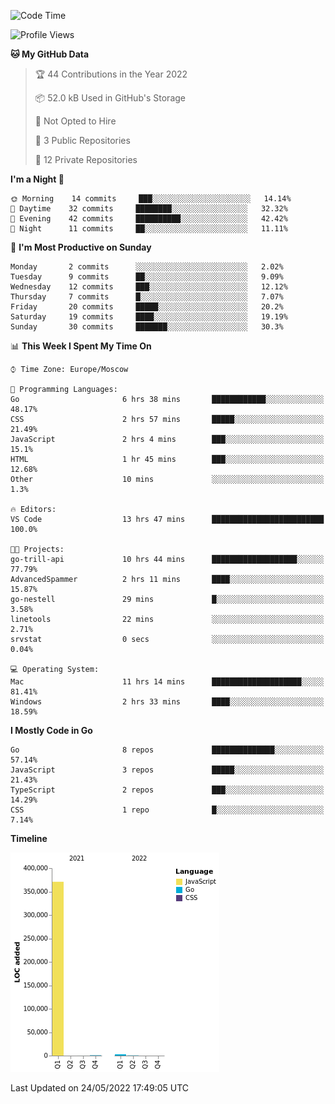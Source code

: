 <!--START_SECTION:waka-->
![Code Time](http://img.shields.io/badge/Code%20Time-317%20hrs%208%20mins-blue)

![Profile Views](http://img.shields.io/badge/Profile%20Views-0-blue)

**🐱 My GitHub Data** 

> 🏆 44 Contributions in the Year 2022
 > 
> 📦 52.0 kB Used in GitHub's Storage 
 > 
> 🚫 Not Opted to Hire
 > 
> 📜 3 Public Repositories 
 > 
> 🔑 12 Private Repositories  
 > 
**I'm a Night 🦉** 

```text
🌞 Morning    14 commits     ███░░░░░░░░░░░░░░░░░░░░░░   14.14% 
🌆 Daytime    32 commits     ████████░░░░░░░░░░░░░░░░░   32.32% 
🌃 Evening    42 commits     ██████████░░░░░░░░░░░░░░░   42.42% 
🌙 Night      11 commits     ██░░░░░░░░░░░░░░░░░░░░░░░   11.11%

```
📅 **I'm Most Productive on Sunday** 

```text
Monday       2 commits      ░░░░░░░░░░░░░░░░░░░░░░░░░   2.02% 
Tuesday      9 commits      ██░░░░░░░░░░░░░░░░░░░░░░░   9.09% 
Wednesday    12 commits     ███░░░░░░░░░░░░░░░░░░░░░░   12.12% 
Thursday     7 commits      █░░░░░░░░░░░░░░░░░░░░░░░░   7.07% 
Friday       20 commits     █████░░░░░░░░░░░░░░░░░░░░   20.2% 
Saturday     19 commits     ████░░░░░░░░░░░░░░░░░░░░░   19.19% 
Sunday       30 commits     ███████░░░░░░░░░░░░░░░░░░   30.3%

```


📊 **This Week I Spent My Time On** 

```text
⌚︎ Time Zone: Europe/Moscow

💬 Programming Languages: 
Go                       6 hrs 38 mins       ████████████░░░░░░░░░░░░░   48.17% 
CSS                      2 hrs 57 mins       █████░░░░░░░░░░░░░░░░░░░░   21.49% 
JavaScript               2 hrs 4 mins        ███░░░░░░░░░░░░░░░░░░░░░░   15.1% 
HTML                     1 hr 45 mins        ███░░░░░░░░░░░░░░░░░░░░░░   12.68% 
Other                    10 mins             ░░░░░░░░░░░░░░░░░░░░░░░░░   1.3%

🔥 Editors: 
VS Code                  13 hrs 47 mins      █████████████████████████   100.0%

🐱‍💻 Projects: 
go-trill-api             10 hrs 44 mins      ███████████████████░░░░░░   77.79% 
AdvancedSpammer          2 hrs 11 mins       ████░░░░░░░░░░░░░░░░░░░░░   15.87% 
go-nestell               29 mins             █░░░░░░░░░░░░░░░░░░░░░░░░   3.58% 
linetools                22 mins             ░░░░░░░░░░░░░░░░░░░░░░░░░   2.71% 
srvstat                  0 secs              ░░░░░░░░░░░░░░░░░░░░░░░░░   0.04%

💻 Operating System: 
Mac                      11 hrs 14 mins      ████████████████████░░░░░   81.41% 
Windows                  2 hrs 33 mins       ████░░░░░░░░░░░░░░░░░░░░░   18.59%

```

**I Mostly Code in Go** 

```text
Go                       8 repos             ██████████████░░░░░░░░░░░   57.14% 
JavaScript               3 repos             █████░░░░░░░░░░░░░░░░░░░░   21.43% 
TypeScript               2 repos             ███░░░░░░░░░░░░░░░░░░░░░░   14.29% 
CSS                      1 repo              █░░░░░░░░░░░░░░░░░░░░░░░░   7.14%

```


**Timeline**

![Chart not found](https://raw.githubusercontent.com/jeezft/jeezft/main/charts/bar_graph.png) 


 Last Updated on 24/05/2022 17:49:05 UTC
<!--END_SECTION:waka-->
